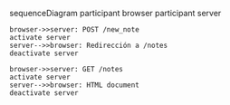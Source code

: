 sequenceDiagram
    participant browser
    participant server

    browser->>server: POST /new_note
    activate server
    server-->>browser: Redirección a /notes
    deactivate server

    browser->>server: GET /notes
    activate server
    server-->>browser: HTML document
    deactivate server
